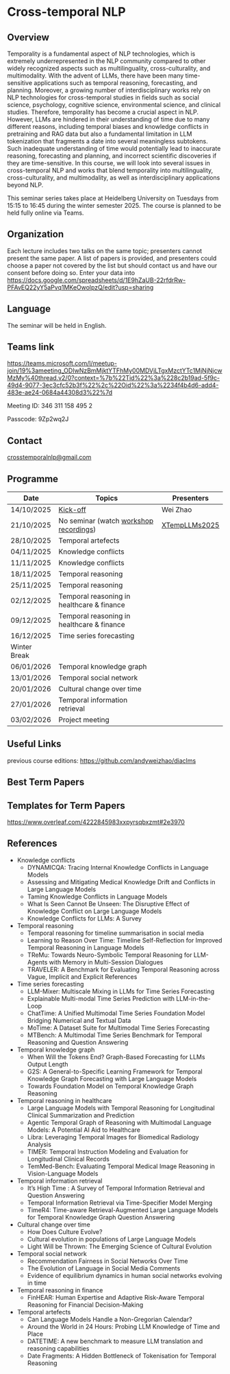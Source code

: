 # Cross-temporal NLP

## Overview

Temporality is a fundamental aspect of NLP technologies, which is extremely underrepresented in the NLP community compared to other widely recognized aspects such as multilinguality, cross-culturality, and multimodality. With the advent of LLMs, there have been many time-sensitive applications such as temporal reasoning, forecasting, and planning. Moreover, a growing number of interdisciplinary works rely on NLP technologies for cross-temporal studies in fields such as social science, psychology, cognitive science, environmental science, and clinical studies. Therefore, temporality has become a crucial aspect in NLP. However, LLMs are hindered in their understanding of time due to many different reasons, including temporal biases and knowledge conflicts in pretraining and RAG data but also a fundamental limitation in LLM tokenization that fragments a date into several meaningless subtokens. Such inadequate understanding of time would potentially lead to inaccurate reasoning, forecasting and planning, and incorrect scientific discoveries if they are time-sensitive. In this course, we will look into several issues in cross-temporal NLP and works that blend temporality into multilinguality, cross-culturality, and multimodality, as well as interdisciplinary applications beyond NLP.

This seminar series takes place at Heidelberg University on Tuesdays from 15:15 to 16:45 during the winter semester 2025. The course is planned to be held fully online via Teams.

## Organization

Each lecture includes two talks on the same topic; presenters cannot present the same paper. A list of papers is provided, and presenters could choose a paper not covered by the list but should contact us and have our consent before doing so. Enter your data into https://docs.google.com/spreadsheets/d/1E9hZaUB-22rfdrRw-PFAvEQ22yY5aPvq1MKeOwolpzQ/edit?usp=sharing 

## Language

The seminar will be held in English.

## Teams link
https://teams.microsoft.com/l/meetup-join/19%3ameeting_ODIwNzBmMjktYTFhMy00MDVjLTgxMzctYTc1MjNjNjcwMzMy%40thread.v2/0?context=%7b%22Tid%22%3a%228c2b19ad-5f9c-49d4-9077-3ec3cfc52b3f%22%2c%22Oid%22%3a%2234f4b4d6-add4-483e-ae24-0684a44308d3%22%7d

Meeting ID: 346 311 158 495 2

Passcode: 9Zp2wq2J

## Contact
crosstemporalnlp@gmail.com

## Programme 
| Date       | Topics                            | Presenters  |
|------------|-----------------------------------|----------------|
| 14/10/2025 | [Kick-off](/lecture-01.pdf)   | Wei Zhao |     
| 21/10/2025 | No seminar (watch [workshop recordings](/https://www.youtube.com/watch?v=Um27xolvBfc&t=9s))      | [XTempLLMs2025](/https://xtempllms.github.io/2025/program.html) |
| 28/10/2025 | Temporal artefects       | |
| 04/11/2025 | Knowledge conflicts       | |
| 11/11/2025 | Knowledge conflicts       | |    |
| 18/11/2025 | Temporal reasoning       | |
| 25/11/2025 | Temporal reasoning       | |
| 02/12/2025 | Temporal reasoning in healthcare & finance       | |
| 09/12/2025 | Temporal reasoning in healthcare & finance       | |
| 16/12/2025 | Time series forecasting       | |
| Winter Break                                   |                |                |            |
| 06/01/2026 | Temporal knowledge graph       | |
| 13/01/2026 | Temporal social network       | |
| 20/01/2026 | Cultural change over time       | |  
| 27/01/2026 | Temporal information retrieval       | |
| 03/02/2026 | Project meeting       | |

## Useful Links
previous course editions: https://github.com/andyweizhao/diaclms

## Best Term Papers

## Templates for Term Papers
https://www.overleaf.com/4222845983xxpyrsqbxzmt#2e3970

## References 
- Knowledge conflicts
  - DYNAMICQA: Tracing Internal Knowledge Conflicts in Language Models
  - Assessing and Mitigating Medical Knowledge Drift and Conflicts in Large Language Models
  - Taming Knowledge Conflicts in Language Models
  - What Is Seen Cannot Be Unseen: The Disruptive Effect of Knowledge Conflict on Large Language Models
  - Knowledge Conflicts for LLMs: A Survey
- Temporal reasoning
  - Temporal reasoning for timeline summarisation in social media
  - Learning to Reason Over Time: Timeline Self-Reflection for Improved Temporal Reasoning in Language Models
  - TReMu: Towards Neuro-Symbolic Temporal Reasoning for LLM-Agents with Memory in Multi-Session Dialogues
  - TRAVELER: A Benchmark for Evaluating Temporal Reasoning across Vague, Implicit and Explicit References
- Time series forecasting
  - LLM-Mixer: Multiscale Mixing in LLMs for Time Series Forecasting
  - Explainable Multi-modal Time Series Prediction with LLM-in-the-Loop
  - ChatTime: A Unified Multimodal Time Series Foundation Model Bridging Numerical and Textual Data
  - MoTime: A Dataset Suite for Multimodal Time Series Forecasting
  - MTBench: A Multimodal Time Series Benchmark for Temporal Reasoning and Question Answering
- Temporal knowledge graph
  - When Will the Tokens End? Graph-Based Forecasting for LLMs Output Length
  - G2S: A General-to-Specific Learning Framework for Temporal Knowledge Graph Forecasting with Large Language Models
  - Towards Foundation Model on Temporal Knowledge Graph Reasoning
- Temporal reasoning in healthcare
  - Large Language Models with Temporal Reasoning for Longitudinal Clinical Summarization and Prediction
  - Agentic Temporal Graph of Reasoning with Multimodal Language Models: A Potential AI Aid to Healthcare
  - Libra: Leveraging Temporal Images for Biomedical Radiology Analysis
  - TIMER: Temporal Instruction Modeling and Evaluation for Longitudinal Clinical Records
  - TemMed-Bench: Evaluating Temporal Medical Image Reasoning in Vision-Language Models
- Temporal information retrieval
  - It’s High Time : A Survey of Temporal Information Retrieval and Question Answering
  - Temporal Information Retrieval via Time-Specifier Model Merging
  - TimeR4: Time-aware Retrieval-Augmented Large Language Models for Temporal Knowledge Graph Question Answering
- Cultural change over time
  - How Does Culture Evolve?
  - Cultural evolution in populations of Large Language Models
  - Light Will be Thrown: The Emerging Science of Cultural Evolution
- Temporal social network
  - Recommendation Fairness in Social Networks Over Time
  - The Evolution of Language in Social Media Comments
  - Evidence of equilibrium dynamics in human social networks evolving in time
- Temporal reasoning in finance
  - FinHEAR: Human Expertise and Adaptive Risk-Aware Temporal Reasoning for Financial Decision-Making
- Temporal artefects
  - Can Language Models Handle a Non-Gregorian Calendar?
  - Around the World in 24 Hours: Probing LLM Knowledge of Time and Place
  - DATETIME: A new benchmark to measure LLM translation and reasoning capabilities
  - Date Fragments: A Hidden Bottleneck of Tokenisation for Temporal Reasoning

